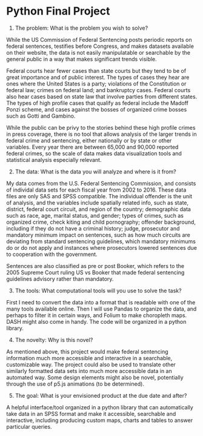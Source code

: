 # Python Final Project

1.	The problem: What is the problem you wish to solve? 

While the US Commission of Federal Sentencing posts periodic reports on federal sentences, testifies before Congress, and makes datasets available on their website, the data is not easily manipulatable or searchable by the general public in a way that makes significant trends visible.

Federal courts hear fewer cases than state courts but they tend to be of great importance and of public interest. The types of cases they hear are ones where the United States is a party; violations of the Constitution or federal law; crimes on federal land; and bankruptcy cases. Federal courts also hear cases based on state law that involve parties from different states. The types of high profile cases that qualify as federal include the Madoff Ponzi scheme, and cases against the bosses of organized crime bosses such as Gotti and Gambino.

While the public can be privy to the stories behind these high profile crimes in press coverage, there is no tool that allows analysis of the larger trends in federal crime and sentencing, either nationally or by state or other variables. Every year there are between 65,000 and 90,000 reported federal crimes, so the scale of data makes data visualization tools and statistical analysis especially relevant. 

2.	The data: What is the data you will analyze and where is it from? 

My data comes from the U.S. Federal Sentencing Commission, and consists of individal data sets for each fiscal year from 2002 to 2016. These data files are only SAS and SPSS compatible. The individual offender is the unit of analysis, and the variables include spatially related info, such as state, district, federal court circuit, and region of the country; demographic data such as race, age, marital status, and gender; types of crimes, such as organized crime, check kiting and child pornography; offender background, including if they do not have a criminal history; judge, prosecutor and mandatory minimum impact on sentences, such as how much circuits are deviating from standard sentencing guidelines, which mandatory minimums do or do not apply and instances where prosecutors lowered sentences due to cooperation with the government.  

Sentences are also classified as pre or post Booker, which refers to the 2005 Supreme Court ruling US vs Booker that made federal sentencing guidelines advisory rather than mandatory. 
  
3. The tools: What computational tools will you use to solve the task? 

First I need to convert the data into a format that is readable with one of the many tools available online. Then I will use Pandas to organize the data, and perhaps to filter it in certain ways, and Folium to make choropleth maps. DASH might also come in handy. The code will be organized in a python library. 
 
4.	The novelty: Why is this novel? 

As mentioned above, this project would make federal sentencing information much more accessible and interactive in a searchable, customizable way. The project could also be used to translate other similarly formatted data sets into much more accessible data in an automated way. Some design elements might also be novel, potentially through the use of p5.js animations (to be determined). 

5.	The goal: What is your envisioned product at the due date and after?

A helpful interface/tool organized in a python library that can automatically take data in an SPSS format and make it accessible, searchable and interactive, including producing custom maps, charts and tables to answer particular queries. 
